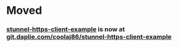 # Moved
### [stunnel-https-client-example](https://git.daplie.com/coolaj86/stunnel-https-client-example) is now at [git.daplie.com/coolaj86/stunnel-https-client-example](https://git.daplie.com/coolaj86/stunnel-https-client-example)
